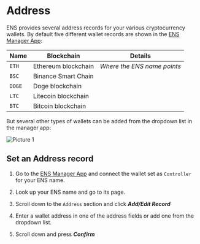 # Address
ENS provides several address records for your various cryptocurrency wallets. By default five different wallet records are shown in the [ENS Manager App](https://app.ens.domains):

| Name   | Blockchain          | Details                     |
|--------|---------------------|-----------------------------|
| `ETH`  | Ethereum blockchain | *Where the ENS name points* |
| `BSC`  | Binance Smart Chain |                             |
| `DOGE` | Doge blockchain     |                             |
| `LTC`  | Litecoin blockchain |                             |
| `BTC`  | Bitcoin blockchain  |                             |

But several other types of wallets can be added from the dropdown list in the manager app:

![Picture 1](/img/address1.webp)

## Set an Address record

 1. Go to the [ENS Manager App](https://app.ens.domains) and connect the wallet set as `Controller` for your ENS name.
 
 1. Look up your ENS name and go to its page.
 
 1. Scroll down to the `Address` section and click ***Add/Edit Record***
 
 1. Enter a wallet address in one of the address fields or add one from the dropdown list.
 
 1. Scroll down and press ***Confirm***
